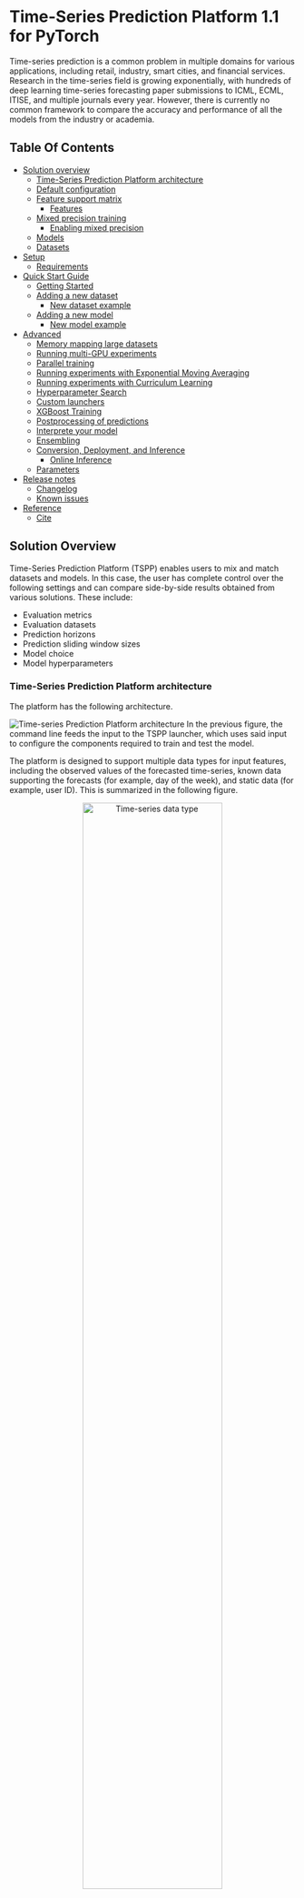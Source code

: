 # Time-Series Prediction Platform 1.1 for PyTorch

Time-series prediction is a common problem in multiple domains for various applications, including retail, industry, smart cities, and financial services. Research in the time-series field is growing exponentially, with hundreds of deep learning time-series forecasting paper submissions to ICML, ECML, ITISE, and multiple journals every year. However, there is currently no common framework to compare the accuracy and performance of all the models from the industry or academia.

## Table Of Contents
- [Solution overview](#solution-overview)
  * [Time-Series Prediction Platform architecture](#time-series-prediction-platform-architecture)
  * [Default configuration](#default-configuration)
  * [Feature support matrix](#feature-support-matrix)
    * [Features](#features)
  * [Mixed precision training](#mixed-precision-training)
    * [Enabling mixed precision](#enabling-mixed-precision)
  * [Models](#models)
  * [Datasets](#datasets)
- [Setup](#setup)
  * [Requirements](#requirements)
- [Quick Start Guide](#quick-start-guide)
  * [Getting Started](#getting-started)
  * [Adding a new dataset](#adding-a-new-dataset)
    * [New dataset example](#new-dataset-example)
  * [Adding a new model](#adding-a-new-model)
    * [New model example](#new-model-example)
- [Advanced](#advanced)
  * [Memory mapping large datasets](#memory-mapping-large-datasets)
  * [Running multi-GPU experiments](#running-multi-gpu-experiments)
  * [Parallel training](#parallel-training)
  * [Running experiments with Exponential Moving Averaging](#running-experiments-with-exponential-moving-averaging)
  * [Running experiments with Curriculum Learning](#running-experiments-with-curriculum-learning)
  * [Hyperparameter Search](#hyperparameter-search)
  * [Custom launchers](#custom-launchers)
  * [XGBoost Training](#xgboost-training)
  * [Postprocessing of predictions](#postprocessing-of-predictions)
  * [Interprete your model](#interprete-your-model)
  * [Ensembling](#ensembling)
  * [Conversion, Deployment, and Inference](#conversion-deployment-and-inference)
    * [Online Inference](#online-inference)
  * [Parameters](#parameters)
- [Release notes](#release-notes)
  * [Changelog](#changelog)
  * [Known issues](#known-issues)
- [Reference](#reference)
  * [Cite](#cite)

## Solution Overview
Time-Series Prediction Platform (TSPP) enables users to mix and match datasets and models. In this case, the user has complete control over the following settings and can compare side-by-side results obtained from various solutions. These include:
- Evaluation metrics
- Evaluation datasets
- Prediction horizons
- Prediction sliding window sizes
- Model choice
- Model hyperparameters

### Time-Series Prediction Platform architecture

The platform has the following architecture.


![Time-series Prediction Platform architecture
](TSPP_Architecture.png)
In the previous figure, the command line feeds the input to the TSPP launcher, which uses said input to configure the components required to train and test the model.


The platform is designed to support multiple data types for input features, including the observed values of the forecasted time-series, known data supporting the forecasts (for example, day of the week), and static data (for example, user ID). This is summarized in the following figure.


<div align="center">
<img width="70%" src="https://developer.download.nvidia.com/time-series-platform/time_series_data.png" title="Time-series data type">
<p style="text-align:center"><b>Time-series data type</b></p>
<br>
</div>

### Feature support matrix
This tool supports the following features:

| Feature               | Time-Series Prediction Platform              
|-----------------------|--------------------------
|[Automatic mixed precision (AMP)](https://pytorch.org/docs/stable/amp.html)| Yes         
|[Multi-GPU training with (PyTorch DDP)](https://pytorch.org/tutorials/intermediate/ddp_tutorial.html)   | Yes 
|[TorchScript, ONNX, and TRT conversion and NVIDIA Triton Deployment](https://github.com/triton-inference-server/server)   | Yes

#### Features

[Automatic mixed precision](https://pytorch.org/docs/stable/amp.html) is a mode of computation for PyTorch models that allows operations to use float16 operations instead of float32 operations, potentially accelerating selected operations and total model runtime. More information can be found under the Mixed precision training section.

Multi-GPU training with [PyTorch Distributed Data Parallel](https://pytorch.org/tutorials/intermediate/ddp_tutorial.html) is a mode of computation for PyTorch models that allows operations to be executed across multiple GPUs in parallel to accelerate computation.

**TorchScript, ONNX, and TRT conversion and NVIDIA Triton Deployment** refer to the conversion of a model to the aforementioned formats and the ability to deploy the resulting converted models to an NVIDIA Triton inference server.  More detail about this process and native inference can be found in the Advanced tab under the [Conversion, Deployment, and Inference](#conversion-deployment-and-inference) subsection.


### Mixed precision training

Mixed precision is the combined use of different numerical precisions in a computational method. [Mixed precision](https://arxiv.org/abs/1710.03740) training offers significant computational speedup by performing operations in half-precision format while storing minimal information in single-precision to retain as much information as possible in critical parts of the network. Since the introduction of [Tensor Cores](https://developer.nvidia.com/tensor-cores) in NVIDIA Volta, and following with both the NVIDIA Turing and NVIDIA Ampere Architectures, significant training speedups are experienced by switching to mixed precision -- up to 3x overall speedup on the most arithmetically intense model architectures. Using mixed precision training requires two steps:
1.  Porting the model to use the FP16 data type where appropriate.   
2.  Adding loss scaling to preserve small gradient values.

The ability to train deep learning networks with lower precision was introduced in the NVIDIA Pascal architecture and first supported in [CUDA 8](https://devblogs.nvidia.com/parallelforall/tag/fp16/) in the NVIDIA Deep Learning SDK.

For information about:
-   How to train using mixed precision, refer to the [Mixed Precision Training](https://arxiv.org/abs/1710.03740) paper and [Training With Mixed Precision](https://docs.nvidia.com/deeplearning/sdk/mixed-precision-training/index.html) documentation.
-   Techniques used for mixed precision training, refer to the [Mixed-Precision Training of Deep Neural Networks](https://devblogs.nvidia.com/mixed-precision-training-deep-neural-networks/) blog.
- How to access and use AMP for PyTorch, refer to [Torch-AMP](https://pytorch.org/docs/stable/amp.html) guide.

#### Enabling mixed precision

Mixed precision can be enabled by specifying `trainer.config.amp=True` in the launch call. For some cases, when the batch size is small, the overhead of scheduling kernels for mixed precision can be larger than the performance gain from using lower precision, effectively succeeding with lower throughput.

### Default configuration
The TSPP utilizes the default configurations provided by each model for each accompanying dataset. More information on individual model configurations can be found within the respective model repositories. By default, Temporal Fusion Transformer (TFT) is included within the TSPP.

### Models
   - [Temporal Fusion Transformers](https://github.com/NVIDIA/DeepLearningExamples/blob/master/PyTorch/Forecasting/TFT/modeling.py) ( [conf](https://github.com/NVIDIA/DeepLearningExamples/blob/master/Tools/PyTorch/TimeSeriesPredictionPlatform/conf/model/tft.yaml) )
   - [XGBoost](https://github.com/NVIDIA/DeepLearningExamples/blob/master/Tools/PyTorch/TimeSeriesPredictionPlatform/models/tspp_xgboost.py) ([conf](https://github.com/NVIDIA/DeepLearningExamples/blob/master/Tools/PyTorch/TimeSeriesPredictionPlatform/conf/model/xgboost.yaml))
   - [AutoARIMA](https://github.com/NVIDIA/DeepLearningExamples/blob/master/Tools/PyTorch/TimeSeriesPredictionPlatform/models/stat_models.py) ([conf](https://github.com/NVIDIA/DeepLearningExamples/blob/master/Tools/PyTorch/TimeSeriesPredictionPlatform/conf/model/auto_arima.yaml))
   - [LSTM](https://github.com/NVIDIA/DeepLearningExamples/blob/master/Tools/PyTorch/TimeSeriesPredictionPlatform/models/lstm.py) ([conf](https://github.com/NVIDIA/DeepLearningExamples/blob/master/Tools/PyTorch/TimeSeriesPredictionPlatform/conf/model/lstm.yaml))
   - [N-BEATS](https://github.com/NVIDIA/DeepLearningExamples/blob/master/Tools/PyTorch/TimeSeriesPredictionPlatform/models/nbeats.py) ([conf](https://github.com/NVIDIA/DeepLearningExamples/blob/master/Tools/PyTorch/TimeSeriesPredictionPlatform/conf/model/nbeats.yaml))
   - [N-HITS](https://github.com/NVIDIA/DeepLearningExamples/blob/master/Tools/PyTorch/TimeSeriesPredictionPlatform/models/nhits.py) ([conf](https://github.com/NVIDIA/DeepLearningExamples/blob/master/Tools/PyTorch/TimeSeriesPredictionPlatform/conf/model/nhits.yaml))
   - [DeepAR](https://github.com/NVIDIA/DeepLearningExamples/blob/master/Tools/PyTorch/TimeSeriesPredictionPlatform/models/deepar.py) ([conf](https://github.com/NVIDIA/DeepLearningExamples/blob/master/Tools/PyTorch/TimeSeriesPredictionPlatform/conf/model/deepar.yaml))
   - [MTGNN](https://github.com/NVIDIA/DeepLearningExamples/blob/master/Tools/PyTorch/TimeSeriesPredictionPlatform/models/mtgnn.py) ([conf](https://github.com/NVIDIA/DeepLearningExamples/blob/master/Tools/PyTorch/TimeSeriesPredictionPlatform/conf/model/mtgnn.yaml))
   - [DCRNN](https://github.com/NVIDIA/DeepLearningExamples/blob/master/Tools/PyTorch/TimeSeriesPredictionPlatform/models/dcrnn.py) ([conf](https://github.com/NVIDIA/DeepLearningExamples/blob/master/Tools/PyTorch/TimeSeriesPredictionPlatform/conf/model/dcrnn.yaml))

### Datasets
  - [Electricity](https://archive.ics.uci.edu/dataset/321/electricityloaddiagrams20112014)
  - [Traffic](https://archive.ics.uci.edu/dataset/204/pems+sf)
  - [M5](https://github.com/Mcompetitions/M5-methods)
  - [PEMS-BAY](https://pems.dot.ca.gov/?dnode=Clearinghouse)

**Note**: We don't provide scripts to download `M5` and `PEMS-BAY` datasets, each user is responsible for downloading them from corresponding websites.

**Note**: Each user is responsible for checking the content of datasets and the applicable licenses and determining if suitable for the intended use.

## Setup
The following section lists the requirements you need to meet to run the Time-Series Prediction Platform.

### Requirements

This repository contains a Dockerfile that extends the PyTorch NGC container and encapsulates some dependencies. Aside from these dependencies, ensure you have the following components:
- [NVIDIA Ampere Architecture](https://www.nvidia.com/en-us/data-center/nvidia-ampere-gpu-architecture/), [NVIDIA Volta](https://www.nvidia.com/en-us/data-center/volta-gpu-architecture/) or [NVIDIA Turing](https://www.nvidia.com/en-us/geforce/turing/) based GPU
- Ubuntu 20.04
- [NVIDIA Docker](https://github.com/NVIDIA/nvidia-docker)
- Custom Docker containers built for this tool. Refer to the steps in the [Quick Start Guide](#quick-start-guide).

For more information about how to get started with NGC containers, refer to the following sections from the NVIDIA GPU Cloud Documentation and the Deep Learning Documentation:
-   [Getting Started Using NVIDIA GPU Cloud](https://docs.nvidia.com/ngc/ngc-getting-started-guide/index.html)
-   [Accessing And Pulling From The NGC Container Registry](https://docs.nvidia.com/deeplearning/frameworks/user-guide/index.html#accessing_registry)
 For those unable to set up the required environment or create your own container, refer to the versioned [NVIDIA Container Support Matrix](https://docs.nvidia.com/deeplearning/frameworks/support-matrix/index.html).


## Quick start guide

### Getting Started
1. Create a dataset directory.  The directory can be arbitrary, and it is recommended not to include it in the TimeSeriesPredictionPlatform directory.  This arbitrary directory will be mounted to the TSPP container later.  In the following steps, this directory will be referred to as `/your/datasets/`.

2. Enter the Deep Learning Examples TSPP repository:

```
cd DeeplearningExamples/Tools/PyTorch/TimeSeriesPredictionPlatform
```
3. Copy the relevant temporal fusion transformer [code](https://github.com/NVIDIA/DeepLearningExamples/blob/master/PyTorch/Forecasting/TFT/modeling.py) to the TSPP:
```
mkdir -p models/tft_pyt/ && cp ../../PyTorch/Forecasting/TFT/modeling.py models/tft_pyt/
```
4. Build the docker image:
```
docker build -t tspp .
```

5. Next, we will start our container and mount the dataset directory, which means that `/workspace/datasets/` points to `/your/datasets/`.  Any changes made to this folder in the docker container are reflected in the original directory and vice versa.  If we want to mount additional folders, we can add `-v /path/on/local/:/path/in/container/` to the run command.  This will be useful if we want to save the outputs from training or inference once we close the container. To start the docker container:
```
docker run -it --gpus all --ipc=host --network=host -v /your/datasets/:/workspace/datasets/ tspp bash
```

6. After running the previous command, you will be placed inside the docker container in the /workspace directory.  Inside the container preprocess `electricity`, `traffic`, `M5` or `pems_bay` dataset. Some of the datasets might need manual download of the data, see [datasets](#datasets):

```
python data/script_preprocess_data.py --dataset {dataset_name} --output_dir /workspace/datasets/
```
The raw electricity dataset is the 15-minute  electricity consumption of 370 customers from the UCI Electricity Load Diagrams.  We aggregate to an hourly forecast and use the previous week to predict the following day.
The raw traffic dataset is the 10-minute  occupancy rate of San Francisco freeways from 440 sensors downloaded from the UCI PEMS-SF Data Set.  We again aggregate to an hourly forecast and use the previous week to predict the following day. 

7. Preprocess the dataset:
```
python launch_preproc.py dataset={dataset_name}
```
8. Launch the training, validation, and testing process using the temporal fusion transformer model:
```
python launch_training.py model=tft dataset={dataset_name} trainer/criterion=quantile
```
Outputs are stored in /workspace/outputs/{date}/{time}


### Adding a new dataset

The TSPP has been designed to work with most CSV sources. To add an arbitrary dataset to the TSPP:

1. Enter the Deep Learning Examples TSPP repository:

```
cd DeeplearningExamples/Tools/TimeSeriesPredictionPlatform
```

2. Do a preliminary data transposition. TSPP `launch_preproc.py` script is designed to work with CSV input. Each row should contain only a single datapoint. CSV should contain at least three columns: one for time feature, one for labels, and one for dataset ID (we assume a single file will contain data for multiple correlated time series). For reference, see `data/script_download_data.py` script.

3. Include the target dataset in the directory where you want to keep your datasets. The directory can be arbitrary, and it is recommended not to include it in the TimeSeriesPredictionPlatform directory. This arbitrary directory will be mounted to the TSPP container later

4. Create a configuration file for your dataset, found in TimeSeriesPredictionPlatform/conf/dataset, that includes the following values:

   * source_path: The path to the CSV that contains your dataset

   * dest_path: The path to where preprocessing should write your preprocessed dataset

   * time_ids: The name of the column within your source CSV that is the feature to split your training, validation, and test datasets on.

   * train_range, valid_range, test_range: The ranges that mark the edges of the train, validation, and test subsets. Remember that subsets can overlap, since predicting the first ‘unseen element’ requires the input of the seen elements before it. As an alternative, a `valid_boundary` can be specified, which marks the end of training.  Then from the `valid boundary`, the next `horizon length` number of entries are for validation, and finally, from the end of the validation set, the next horizon length number of entries are for testing.

   * stride: The stride the dataloader uses to walk the sliding window through the dataset. Default: 1
  
   * scale_per_id: Whether to scale continuous features during preprocessing using scalers fitted on just samples from the same ID (True), or all samples (False, Default)
 
   * encoder_length: The length of data known up until the ‘present’

   * example_length: The length of all data, including data known into the future. The prediction horizon is the difference between example_length and encoder_length.

   * features: A list of the features that the model takes as input. Each feature should be represented by an object containing descriptive attributes. All features should have at least a feature_type (ID, TIME, TARGET, WEIGHT, SAMPLE_WEIGHT, KNOWN, OBSERVED, or STATIC) and feature_embed_type (CONTINUOUS or CATEGORICAL). Continuous features may have a scaler attribute that represents the type of scaler used in preprocessing. Categorical columns should have a cardinality attribute that represents the number of unique values the feature takes plus one (this is due to mapping NaNs to 0 in all cases). Examples can be found in the files in /TimeSeriesPredictionPlatform/conf/dataset/. Required features are one TIME feature, at least one ID feature, one TARGET feature, and at least one KNOWN, OBSERVED, or STATIC feature.


   * train_samples: The number of samples that should be taken at train time to use as train input to your model for a single epoch

   * valid_samples: The number of samples that should be taken at train time to use as validation input to your model for a single epoch

   * binarized: Whether preprocessing should accelerate data loading by outputting the preprocessed dataset in a binarized format

   * time_series_count: The number of unique time-series contained in the dataset.


5. After a specification has been written, it is ready to be preprocessed with:

```
docker build -t tspp .
docker run -it --gpus all -v /your/datasets/:/workspace/datasets/ --ipc=host tspp bash
python launch_preproc.py dataset={dataset_name}
```

For some models, additional parameters are required per dataset. As mentioned in the Adding a new model section, there are examples of these model-dataset combination files in `TimeSeriesPredictionPlatform/conf/model_dataset/`. An example would be model A requiring a specific hidden size when used on dataset B. In this case, TimeSeriesPredictionPlatform/conf/model_dataset/A_B.yaml should contain the desired hidden size under model.config.hidden_size

6. Test your dataset by training and evaluating a Temporal Fusion Transformer. Training, validation, and testing are all included by default using the launch_training.py command shown below:


```
docker run -it --gpus all -v /your/datasets/:/workspace/datasets/ --ipc=host tspp bash
python launch_training.py dataset={YOUR_DATASET} model=tft trainer/criterion=quantile
```

#### New dataset example
<details>
 <summary>see example</summary>
 In this section, we will demonstrate how to add a new dataset. Let's assume we want to add a few sine waves dataset to demonstrate the model's ability to fit a deterministic timeseries, in TSPP we should follow these steps:

 1. Create dataset and save in datasets directory
 ```python
 # script_generate_sine.py
 import os
 import numpy as np
 import pandas as pd


 if __name__ == '__main__':
   dest_path = '/workspace/datasets/sines/'
   os.makedirs(dest_path, exist_ok=True)
   # generate series with general form y = k * sin(x)
   ks = [1, 10, 125]
   xs = np.linspace(0, 4*np.pi, num=200)
   df = pd.concat([pd.DataFrame({'y': k * np.sin(xs), 'x': xs, 'point_idx': np.arange(len(xs)), 'ts_id': i}) for i, k in enumerate(ks)])

   df.to_csv(os.path.join(dest_path, 'sines.csv'))
 ```
 ```bash
 python script_generate_sine.py
 ```

 2. Create dataset description for data in `conf/dataset/<name>.yaml`
 For our example we want to predict the next value based on series id, previous value and corresponding x values.
 `example_length` is going to be 2, since we want to predict the next value from previous and `encoder_length` is 1 to indicate that 1 of 2 values in the example are used as a lookback window.

 For evaluation and testing, we will leave last two values. Easiest way to achieve this is to set `valid_boundary` (to learn more on how to use ranges instead of boundary, refer to [electricity.yaml](https://github.com/NVIDIA/DeepLearningExamples/blob/master/Tools/PyTorch/TimeSeriesPredictionPlatform/conf/dataset/electricity.yaml)).

 Also, since we know that series have widely different scales, we want to scale them separately, hence `scale_per_id`

 ```yaml
 # conf/dataset/sines.yaml
 _target_: data.datasets.create_datasets
 config:
   graph: False
   source_path: /workspace/datasets/sines/sines.csv
   dest_path: /workspace/datasets/sines/
   valid_boundary: 198
   scale_per_id: True
   encoder_length: 1
   input_length: 1
   example_length: 2
   stride: 1
   MultiID: False
   features:
   - name: 'ts_id'
    feature_type: 'ID'
    feature_embed_type: 'CATEGORICAL'
    cardinality: 4
   - name: 'point_idx'
    feature_type: 'TIME'
    feature_embed_type: 'CONTINUOUS'
   - name: 'y'
    feature_type: 'TARGET'
    feature_embed_type: 'CONTINUOUS'
    scaler:
      _target_: sklearn.preprocessing.StandardScaler
   - name: 'x'
    feature_type: 'KNOWN'
    feature_embed_type: 'CONTINUOUS'
    scaler:
      _target_: sklearn.preprocessing.StandardScaler
   - name: 'ts_id'
    feature_type: 'STATIC'
    feature_embed_type: 'CATEGORICAL'
    cardinality: 4
   train_samples: -1
   valid_samples: -1
   binarized: True
   time_series_count: 3
 ```

 **NOTE**: How  the same column can be used to describe several different features. The only one you probably wouldn't want to appear more than once is TARGET column ;)

 3. Congratulations! You created your own dataset, now you can proceed to preprocess it and train your models with it.
 ```bash
 python launch_preproc.py dataset=sines
 python launch_training.py dataset=sines model=tft trainer.config.num_epochs=1
 ```

</details>


### Adding a new model

Models added to the prediction platform are subject to a few key constraints. Namely, the models should be constructed using PyTorch. Models should handle the forecasting task (anomaly detection and classification are planned); models should expect that the data is fed in a sliding window and that tensors will be aggregated by Temporal/Data Type. An example of this can be found in data/dataset.py. \
The default format of the data batch is a dictionary with tensors representing different kinds of covariates. A complete list of the tensor names and types that can be found in a batch:
```
FEAT_NAME_MAP = {
   "s_cat":             (InputTypes.STATIC, DataTypes.CATEGORICAL),
   "s_cont":            (InputTypes.STATIC, DataTypes.CONTINUOUS),
   "k_cat":             (InputTypes.KNOWN, DataTypes.CATEGORICAL),
   "k_cont":            (InputTypes.KNOWN, DataTypes.CONTINUOUS),
   "o_cat":             (InputTypes.OBSERVED, DataTypes.CATEGORICAL),
   "o_cont":            (InputTypes.OBSERVED, DataTypes.CONTINUOUS),
   "target":            (InputTypes.TARGET, DataTypes.CONTINUOUS),
   "weight":            (InputTypes.WEIGHT, DataTypes.CONTINUOUS),
   "sample_weight":     (InputTypes.SAMPLE_WEIGHT, DataTypes.CONTINUOUS),
   "id":                (InputTypes.ID, DataTypes.CATEGORICAL),
   "timestamp":         (InputTypes.TIME, DataTypes.CATEGORICAL) # During preprocessing we cast all time data to int
}
```

To integrate a model into the TSPP:

1. Enter the Deep Learning Examples repository:

```
cd DeeplearningExamples
```

2. Copy the model files into the Deep Learning Examples DeepLearningExamples/Tools/PyTorch/TimeSeriesPredictionPlatform/models/ directory:

```
cp -r /PATH/TO/YOUR/MODEL Tools/PyTorch/TimeSeriesPredictionPlatform/models
```

3. Write a configuration file for the model in `DeepLearningExamples/Tools/TimeSeriesPredictionPlatform/conf/model`.

This configuration file should reflect the default configuration for your model. Within this file, the _target_ of the model component should be set to point to your model class and global override to define the trainer type used for your model. Currently, we support `ctltrainer` - used for DL models, `stat` and `xgb` trainers used for stat and xgb models respectively. If you need a custom trainer, you can check `conf/trainer/<type>trainer.yaml` or feel free to open an issue with suggestions. For example, on how to define a trainer for your model, see `conf/model/tft.yaml`.

If your model needs additional configuration values based on the dataset, you should create a configuration file in `DeepLearningExamples/Tools/TimeSeriesPredictionPlatform/conf/model_dataset/{modelname_datasetname.yaml}` named according to the model and dataset names. Examples can be found in the `DeepLearningExamples/Tools/TimeSeriesPredictionPlatform/conf/model/tft.yaml` and `DeepLearningExamples/Tools/TimeSeriesPredictionPlatform/conf/model_dataset/tft_traffic.yaml` files.

4. Build and launch container:
```
cd DeepLearningExamples/Tools/TimeSeriesPredictionPlatform
docker build -t tspp .
docker run -it --rm --ipc=host --network=host --gpus all -v /your/datasets/:/workspace/datasets/ tspp bash
```

5. Verify that the model can be run within the TSPP:
```
python launch_training.py model={model_name}
```
Some additional values may be needed in this call. For example, if your model requires the Gaussian NLL criterion, you will need to append trainer/criterion=GLL to your call.


#### New model example

<details>
 <summary>see example</summary>
 Let's assume that you want to test linear model performance for your research and you want to consume all static categorical and known continuous data you have available:
  1. Write your model that consumes `config` argument:

 ```python
 # models/linear.py
 import torch
 import torch.nn as nn

 class LinearModel(nn.Module):
  def __init__(self, config):
    super().__init__()
    self.encoder_length = config.encoder_length
    self.example_length = config.example_length
    self.forecest_len = self.example_length - self.encoder_length
    self.num_targets = config.temporal_target_size
    self.input_size = (len(config.static_categorical_inp_lens) +
                           config.temporal_known_continuous_inp_size) * self.encoder_length
    self.model = nn.Linear(self.input_size,
                           self.num_targets * self.forecest_len,
                           bias=config.use_bias)

  def forward(self, batch):
    batch_size = batch['target'].shape[0]
    inp = torch.cat((batch['s_cat'][:, :self.encoder_length].view(batch_size, -1),
                     batch['k_cont'][:, :self.encoder_length].view(batch_size, -1)),
                     dim=1)
    pred = self.model(inp)
    return pred.reshape(batch_size, self.forecest_len, self.num_targets)
 ```

 2. Write `conf/model/` entry for your model:
 ```yaml
 # conf/model/linear.yaml
 _target_: models.linear.LinearModel
 config:
   use_bias: True

 defaults:
   - _self_
   - /trainer@_global_/trainer: ctltrainer
 ```
 **NOTE**: `static_continuous_inp_size`, `temporal_known_continuous_inp_size`, etc. are 'magic' values that are injected into config during parsing time, to know more see `conf/train_derived_fields.yaml`. This file connects different parts of config and creates aggregate fields that, for example, keep track of number and cardinality of categorical variables in model config.

 3. Congratulations! You are ready to train your model.
 ```bash
 python launch_training.py model=linear dataset=electricity
 ```

</details>

## Advanced
The following sections provide more details about  changing the dataset, altering the data preprocessing, and comparing the training results.


### Memory mapping large datasets
Since March 2024 release, we have an option designed for large datasets. Instead of loading dataset into RAM, you can use option `+dataset.config.memory_mapped=True` with `launch_training.py` to memory map dataset from the drive. Note, however, that in order to saturate GPUs, you will have to increase the number of dataloader workers `trainer.config.num_workers` to compensate for longer example loading time. Loading time depends heavily on drives and file system your machine uses.

### Running multi-GPU experiments

Launching on multi-GPU requires no changes to model code and can be executed as follows within a TSPP container:
```
python launch_training.py -m hydra/launcher=torchrun hydra.launcher.nproc_per_node={num_gpus} {override parameters}
```

Statistical models (like AutoARIMA) do not run on GPU, so they are unsuitable for multi-GPU acceleration. In addition, XGBoost has a separate way of doing multi-GPU acceleration (see `dask_xgboost`).

### Parallel training

While doing seed sweeps or hp searches on a machine with more than one GPU, we can parallelize the workload by using the `joblib` hydra plugin. To use the plugin, one has to specify `hydra/launcher=joblib` together with the number of parallel jobs `hydra.launcher.n_jobs=8`. For example:
```bash
python launch_training.py \
   -m \
   seed='range(1,17)' \
   model=tft \
   dataset=electricity \
   trainer/criterion=quantile \
   trainer.config.num_epochs=3 \
   hydra/launcher=joblib \
   hydra.launcher.n_jobs=8 \
   hydra.sweeper.max_batch_size=8
```

*Warning*: Sweeper sends jobs to a launcher in batches. In order to avoid race conditions, specify sweeper batch size to exactly match the number of parallel jobs. For the default sweeper it would be: `hydra.sweeper.max_batch_size=8`, and for optuna sweeper: `hydra.sweeper.n_jobs=8`.

### Running experiments with Exponential Moving Averaging

Exponential moving averaging is a technique in which, while training, the model weights are integrated into a weighted moving average, and the weighted moving average is used in lieu of the directly trained model weights at test time. Our experiments have found this technique improves the convergence properties of most models and datasets we work with. The full paper of EMA can be found [here](https://arxiv.org/pdf/1803.05407.pdf).

To activate EMA in the TSPP, specify `trainer.config.ema=True` in the command line call at runtime. The decay parameter in the moving average can be modified using the `+trainer.config.ema_decay={decay}`.

### Running experiments with Curriculum Learning

To use curriculum learning in your training, specify `trainer.config.cl_start_horizon` and `trainer.config.cl_update` config fields. [More on CL](https://dl.acm.org/doi/pdf/10.1145/1553374.1553380)

### Hyperparameter Search

Hyperparameter searches can be used to find close-to-optimal hyperparameter configurations for a given model or dataset. In the TSPP, hyperparameter searches are driven by Optuna. To launch a hyperparameter search, use:
```bash
python launch_training.py -m hydra/sweeper=optuna hydra.sweeper.n_trials={N} {parameter_ranges}
```

For example: let's tune model size and learning rate for `tft` model on `electricity` dataset.
```bash
export RESULTS=/ws/test_sweep
mkdir -p ${RESULTS}

python launch_training.py -m \
       'model.config.n_head=choice(1,2,4)' \
       'model.config.hidden_size=choice(128,256)' \
       'trainer.optimizer.lr=tag(log, interval(1e-5, 1e-2))' \
       model=tft \
       dataset=electricity \
       trainer.config.batch_size=1024 \
       evaluator.config.batch_size=1024 \
       hydra/sweeper=optuna \
       +optuna_objectives=[MAE,RMSE]   \
       hydra.sweeper.direction=[minimize,minimize] \
       hydra.sweeper.n_trials=128 \
       hydra/launcher=joblib \
       hydra.launcher.n_jobs=8 \
       hydra.sweeper.storage="sqlite:///${RESULTS}/hp_search_multiobjective.db"
```

For more info how to properly set up {parameter_ranges} visit [hydra docs](https://hydra.cc/docs/plugins/optuna_sweeper/#search-space-configuration)

### Custom launchers

TSPP now have custom sweeper and launchers in order to boost performance during hp searches with optuna. To utilize more of your resources during long sweeps, you can select `multiprocessing` as your launcher and set your `hydra.sweeper.experiment_sequence` to `hydra_utils.TSPPOptunaExperimentSequence` in the existing sweeps:
```bash
python launch_training.py -m \
       hydra/sweeper=optuna \
       hydra/launcher=multiprocessing \
       hydra.launcher.n_jobs=<num_gpus> \
       hydra.sweeper.n_trials={N} \
       hydra.sweeper.experiment_sequence=hydra_utils.TSPPOptunaExperimentSequence \
       {parameter_ranges}
```

This might boost performance, especially if you are using early stopping and sweep over model sizes or any other parameter that changes model training time.
For more information and motivation behind the changes, see this [hydra issue](https://github.com/facebookresearch/hydra/issues/2435) and related [PR](https://github.com/facebookresearch/hydra/pull/2461)

### XGBoost Training

XGBoost and RAPIDS packages are now automatically present in the base NGC PyTorch containers.  The TSPP is able to leverage this and allow users to perform training, inference, and deployment on XGBoost and Dask XGBoost using the same commands as neural network models.  To train:
```bash
python launch_training.py model={xgboost, dask_xgboost} dataset={dataset}
```
Note: All stages of XGBoost are run on GPU. CPU training is currently not supported.
This launches training using CSV files from the output of preprocessing. Validation data is automatically used for early stopping if applicable. 
The TSPP trains a separate XGBoost model for each step in the horizon.  If some arbitrary row in the dataframe is at time `t`, then for the `i`th model, we train it to predict timestep `t+i`.  As a part of this, we give the model access to all the features at time step `t` and bring up the static and known features at timestep `t+i`. Each ID is handled separately, so for any given training/prediction sample, there is only data from 1 ID.
XGBoost itself cannot create new features or process features in the same way as neural networks.  To this end, we have created a framework where one can specify `lag_features` and `moving_average_features`. `lag_features` allow the XGBoost model to have access to the values of the given feature in the past, while `moving_average_features` allow the model to have access to the moving average of the given feature to some number of previous time steps.  For an example of how to specify these features, take a look at `conf/model_dataset/xgboost_electricity.yaml`.  To specify a `lag_feature`, one needs to select a feature, a min value, and a max value. The TSPP then automatically adds the values of that feature at timestep `t-min_value` to `t-max_value`.  Instead of specifying min and max, one can also specify value, which is a list of values for finer control.  Note the values must be greater than 0 and must be natural numbers.
To specify a `moveing_average_feature`, one needs to select a feature and a `window_size`.  This `window_size` indicates that a new feature will be added that is the average of the values of the feature from `t-window_size` to `t`. 
For model parameters, the standard XGBoost parameters can be passed using `model.config.{parameter}`, some may require `+model.config.{parameter}` if the parameter is not set inside the conf/ directory.  In addition, one can specify the number of boosting rounds using `model.config.n_rounds`. 
There are a few additional parameters that are used exclusively for DaskXGBoost for initialization of the LocalCUDACluster: `model.config.cluster.world_size`, which sets the number of GPUs to use, `model.config.cluster.device_pool_frac`, which sets the amount of memory to allocate on the GPUs, `model.config.cluster.protocol` which sets the protocol to use on the cluster, and `model.config.cluster.npartitions` which sets the number of partitions to use for converting to Dask-cuDF.
Finally, `trainer.callbacks.early_stopping.patience` can be used to set the early stopping patience of the XGBoost rounds, and `trainer.config.log_interval` can be used to set the frequency of the logging for XGBoost.

### Postprocessing of predictions
Some datasets require additional post-processing to make predictions more accurate, e.g. during sales prediction you are more than sure to sale at least 0 of a given product. That's why TSPP evaluator module now support postprocessing. To use it, you need to set `evaluator/postprocessor` to one of the predefined postprocessors, or create your own in `conf/evaluator/postprocessor/`

```bash
python launch_training.py model=tft dataset=electricity trainer.config.num_epochs=1 evaluator/postprocessor=clip_to_zero
```

### Interprete your model
For selected models (ones that inherit from `InterpretableModelBase`) TSPP allows users to visualize activations/attention masks/etc. In order to visualize the model, you have to add `TensorBoardBackend` and/or `WandBBackend` to your `conf/logger.yaml`, since those backends support figure logging. Next, you need to specify which examples you want to visualize adding `+evaluator.config.visualisation_indices` to your config. For example to visualise tft attention on samples 1, 1025, 1026 and 2048 use:
```bash
TFT_SCRIPTING=1 python launch_training.py \
      dataset=${DATASET} \
      model=tft \
      trainer/criterion=quantile \
      trainer.config.batch_size=1024 \
      +evaluator.config.visualisation_indices='[1, 1025, 1026, 2048]'
```
Note: Interpretability for TFT model requires environmental variable `TFT_SCRIPTING` to be set.

### Ensembling
Currently, we only support ensembling of DL models with the same type. This can be used to ensemble same models with different hyperparameters, most commonly random generator `seed`. For example, this script trains 8 models with different seeds and then uses them to produce one prediction:
```bash
RESULTS=/ws/tft_ensemble_checkpoints
mkdir -p ${RESULTS}

python launch_training.py \
	-m \
	seed="range(1,9)" \
	model=tft \
	dataset=electricity \
	overrides=tft/electricity/best_0 \
	trainer.config.log_interval=-1 \
	+trainer.config.force_rerun=True \
    evaluator.config.metrics=[MAE,RMSE,SMAPE,TDI] \
    hydra.sweep.dir=${RESULTS} \
    hydra/launcher=joblib \
    hydra.launcher.n_jobs=8 \
    hydra.sweeper.max_batch_size=8

rm ${RESULTS}/*/last_checkpoint.zip

MODEL_LIST="["
for I in $( seq 0 7 )
do
	MODEL_LIST+="{dir: ${RESULTS}/$I, checkpoint: best_checkpoint.zip, weight:1.0},"
done
MODEL_LIST=${MODEL_LIST::-1}
MODEL_LIST+="]"
TFT_SCRIPTING=1 python launch_ensembling.py model.config.model_list="${MODEL_LIST}"
```
Note: we export `TFT_SCRIPTING` to use native `torch.nn.LayerNorm` instead of `apex.FusedLayerNorm`. Using `apex` implementation might lead to errors during ensembling and it will be removed in the next release as this API is deprecated.


### Conversion, Deployment, and Inference

Inference takes place after a model has been trained and one wants to run data through.  Since this only entails using a forward function, the model can be optimized and converted to many different formats that can perform the forward pass more efficiently.  In addition, one can set up a [NVIDIA Triton inference server](https://github.com/triton-inference-server/server), which allows for a continuous stream of data to be presented to and passed through the model. The server provides an inference service via an HTTP or gRPC endpoint at ports 8000 and 8001, respectively, on the “bridge” docker network. 

The TSPP supports a few versions of inference, including native inference and NVIDIA Triton deployment. Both use the test_forward function specified in the model config (defaults to forward()) as the forward function.

To launch native inference, one must have a checkpoint directory from a TSPP training call that includes a .hydra directory and a best_checkpoint.zip from training a Neural Net, a populated checkpoints directory from training an XGBoost, or an arima.pkl file from training an ARIMA model.  Then run
```
python launch_inference.py checkpoint=/path/to/checkpoint/directory
```
Note: Do not confuse the checkpoint directory with the TimeSeriesPredictionPlatform/outputs/ directory.  The directory to use in the inference call is typically two levels lower (for example, `/path/to/TimeSeriesPredictionPlatform/outputs/2021-08-23/03-03-11/`). 

The device argument refers to the device that one would like the model to be built on and run on.  Note that multi-GPU inference launches are not supported.  By default, the evaluator uses the configs specified in the .hydra/config.yaml file from the checkpoint directory.  One can override these by including them in the launch.  For example, if one wanted to adjust the metrics to use MAE and RMSE only.
```
python launch_inference.py checkpoint=/path/to/checkpoint/directory “+inference.config.evaluator.config.metrics=[‘MAE’, ‘RMSE’]”
```
Note: Be sure to include the `+` when necessary, this special character will add new fields to the current config. However if value already exists, this will result in error from hydra.

Prior to the next section, make sure that the TSPP container is run with the following arguments from the TSPP directory.  We recommend an outputs_dir is created that can be used to mount the outputs directory and the multirun folder from multi-GPU runs. 
```
docker run -it --rm --gpus all --ipc=host --network=host -v /your/datasets/:/workspace/datasets/  -v /your/outputs_dir/:/your/outputs_dir/ -v $(pwd):$(pwd) -v /your/outputs_dir/outputs/:/workspace/outputs/ -v /your/outputs_dir/multirun/:/workspace/multirun/ -v /var/run/docker.sock:/var/run/docker.sock tspp
```
Note that `/your/outputs_dir/{outputs/multirun}` is equivalent to the python script `os.path.join(/your/outputs_dir/, outputs)`.
In the previous command, note that six different directories are mounted.  The datasets are mounted to the usual location, but we have two different mount locations for outputs.  Mounting the outputs to /workspace/outputs/ allows usual training calls to be saved in your output directory. Similarly, mounting the multirun to /workspace/multirun/ allows multi-GPU to be saved.  The second output mount is mounted to the same path as the output directory is in the host.  This is essential due to the way we deploy to NVIDIA Triton. The directory of the output in the docker must match the directory of the output on the host machine.  Additionally, the mount for /var/run/docker.sock allows the tspp docker container to launch another container. In our case, this is the NVIDIA Triton server. In subsequent calls to launch_triton_configure.py, the /path/to/checkpoint/directory/ must be of the form /your/outputs_dir/{checkpoint_dir} instead of /workspace/{checkpoint_dir} and should be absolute paths.
Remember  that multi-GPU runs are stored in `multirun` instead of `outputs`.

To use deployment, the simplest way is to use the directories `multirun` and `outputs` directly inside the TSPP. This can be achieved by launching the docker as follows.
```
docker run -it --rm --gpus all --ipc=host --network=host -v /your/datasets/:/workspace/datasets/  -v $(pwd)/multirun:/workspace/multirun -v $(pwd)/outputs:/workspace/outputs -v $(pwd):$(pwd) /var/run/docker.sock:/var/run/docker.sock tspp
```


Finally, note that to run the deployment script, you must be in the same directory path in the container as the TSPP is stored on your machine. This means that being in /workspace in the container may not work for running the deployment.  If outside the container your TimeSeriesPredictionPlatform is at /home/user/TimeSeriesPredictionPlatform, you must be at the same path in your docker container (/home/user/TimeSeriesPredictionPlatform). This is the purpose of the `-v $(pwd):$(pwd)` in the run script.


To launch conversion and deployment, one must again have a checkpoint directory from a TSPP training call that includes a .hydra directory and a best_checkpoint.zip from a Neural Net training or a populated checkpoints directory from an XGBoost training.  Stats model, such as Arima, are not supported for deployment. In addition, the model that will be converted must already support conversion to the required format.  In the current version of the TSPP, we first export the model to either TorchScript-Script or TorchScript-Trace and subsequently convert it to TorchScript, Onnx, or TRT using the model-navigator package.  We also support export to Onnx and conversion to both Onnx and TRT.  For XGBoost models, we format the checkpoints and deploy using the FIL backend; there are no extra steps necessary.  To run export and conversion (for XGBoost, the deployment/export and deployment/convert fields can be ignored, and no other deployment options are functional):
```
python launch_triton_configure.py deployment/export={ts-trace, ts-script, onnx} deployment/convert={torchscript, onnx, trt} checkpoint=/path/to/checkpoint/directory
```
The format mapping is listed below:

- TorchScript-Script: ts-script
- TorchScript-Trace: ts-trace
- TorchScript: torchscript
- Onnx: onnx
- TRT: trt

Note that the conversions do not support the apex fused LayerNorm library.  In order to get around this, we set the os environ variable ‘TFT_SCRIPTING” to True when loading the model for deployment.  This changes the apex LayerNorm to vanilla torch LayerNorm.  In addition, one can select the batch size and precision of the conversion, using +inference.config.evaluator.config.batch_size and inference.config.precision=Choice[ fp32, fp16 ] respectively.
Once export and conversion have been done, the results are stored in /path/to/checkpoint/directory/deployment.  Subsequently, the converted model’s NVIDIA Triton config is generated in the /path/to/checkpoint/directory/deployment/navigator_workspace/model-store/ directory.
An additional option in running conversion is selecting whether to run the basics of conversion and NVIDIA Triton config creation or to run the full pipeline of conversion, NVIDIA Triton config creation, profiling, analysis, and helm chart creation.  Setting config.inference.optimize=True during launch switches to the full pipeline.  Another part of optimization is setting the backend accelerator for NVIDIA Triton config generation. Setting config.inference.accelerator=Choice[none, trt] changes the accelerator specified.  Note that this defaults to ‘none’ and ‘trt’ is only compatible with the Onnx conversion. If one wants to launch the NVIDIA Triton inference server using a specific GPU, the CUDA index can be specified with the config option config.inference.gpu, which defaults to 0.

More information on the conversion is located [here](https://github.com/triton-inference-server/model_navigator/blob/v0.2.7/docs/conversion.md)

More information on the NVIDIA Triton config creation is located [here](https://github.com/triton-inference-server/model_navigator/blob/v0.2.7/docs/triton_model_configurator.md)

More information on the full pipeline is located [here](
https://github.com/triton-inference-server/model_navigator/blob/v0.2.7/docs/run.md)


After running `launch_triton_configure.py`, the directories are set up  for quick Triton deployment.  To start the server:
```
python launch_inference_server.py checkpoint=/path/to/checkpoint/directory
```

Once the script finishes running, the Triton server will run in the background waiting for inputs until it is closed.  In order to run inference on the test dataset, the checkpoint was trained on:
```
python launch_inference.py inference=triton checkpoint=/path/to/checkpoint/directory
```
Similar  to the native inference, one can again override the evaluator configs.  The NVIDIA Triton model name is set as the second directory to the model.  For example, in the case of our TFT model, whose path is models.tft_pyt.TemporalFusionTransformer, the name of the NVIDIA Triton model is tft_pyt. In the case of XGBoost, there is a different model name for each model in the horizon length, specified as `xgb_{i}`.
There is a config option +inference.config.model_name, which can be set to the NVIDIA Triton model name.  This does not set the name of the model but instead  selects which of the possible models in the model-store directory will be used for inference.  This is useful after a call using the optimize option, which can generate multiple different models in the model-store.



For both the native and triton launch_inference, one can specify what dataset and target_scalers to use (if any) as long as the data shapes do not conflict with the already trained model. To specify a dataset directory use +inference.config.dataset_dir=/path/to/dataset. The dataset directory must contain a tspp_preprocess.bin file as well as either train.bin/valid.bin/test.bin or train.csv/valid.csv/test.csv, depending on the configuration option dataset.config.binarized (this option cannot be changed during deployment or inference).  Once the path has been set, deployment and inference both use the test dataset. 

#### Online Inference

The TSPP also supports an online inference solution for both XGBoost models and Neural models.  Given raw data (not preprocessed by TSPP), both native and NVIDIA Triton inference can preprocess and pass the data through the models.  When running, specify `+inference.config.dataset_path=/path/to/raw/data/csv` and if applicable `+inference.config.preproc_state_path=/path/to/tspp_preprocess.bin` (if the preprocess state is saved elsewhere).  Note this is not yet supported on ARIMA models.

As a final note, make sure to close the NVIDIA Triton Inference Server docker container when finished using `docker stop trt_server_cont`.
Our TFT model supports export to TorchScript-Trace and conversion to all formats. 

If you encounter an error such as
```
RuntimeError: Model tft_pyt:1 is not ready
```
Or
```
ERROR root Exception in callback <function InferenceServerClient.async_infer.<locals>.wrapped_callback at 0x7f9437b469d0>: AttributeError("'InferenceServerException' object has no attribute 'get_response'")
```
There are a few possible reasons for this to come up. First, make sure that when the TSPP docker container was launched, the network argument was set to host.  Second, ensure  the correct initial path is used, so something of the form /home/user/TimeSeriesPredictionPlatform instead of /workspace.  Next, one can run “docker ps”; if the container “trt_server_cont” shows up, close it using “docker stop trt_server_cont”.  After this, one should try rerunning the command.  If neither of these steps is applicable or the problem persists, it is a more specific issue that requires more debugging.



### Parameters

Config structure reflects the internal design of the tool. Most components have their config stored in
```
/workspace/conf/{component_type}/{component_name}.yaml
```
With a few exceptions where components are strictly dependent (for example, optimizer can be used only during training, so its  configuration is stored in `/workspace/conf/trainer/optimizer/{optimizer_name}.yaml`)

If a parameter does not exist in the config, you must prepend `+` to its reference in the command line call. For example, `+trainer.config.force_rerun=...` adds force_rerun to trainer.config, but `trainer.config.force_rerun=...` errors.


## Release Notes

### Changelog

March 2024
- Added memory mapped datasets
- Added ensembling module
- Added wandb logging
- Added postprocessor
- Added timestamps to predictions
- Added visialization and interpretability
- Added custom hydra plugins
- Added support for models from the [paper](#reference)
- Added support for dataset from the [paper](#reference)

July 2022
- Reworked config structure
- Added parallel execution
- Fixed race condition when using torch distributed
- Switched to optuna plugin instead of having custom code
- Added basic suspend resume utility
- Added curriculum learning option
- Weights are allowed for arbitrary loss function
- Removed visualization (will be added in a future release)
- Added XGBoost model
- Added multi ID dataset for models like Informer
- Added example scripts
- Criterions and optimizers no longer require dummy wrappers

November 2021
- Initial release

### Known issues

If you encounter errors stating `srcIndex < value`, verify that your categorical cardinalities are the correct size, this indicates that the value of a categorical you are trying to embed is too large for its respective embedding table.

## Reference

### Cite

Cite the following paper if you find this code useful or use it in your own work:

```
@misc{bączek2024tspp,
      title={TSPP: A Unified Benchmarking Tool for Time-series Forecasting},
      author={Jan Bączek and Dmytro Zhylko and Gilberto Titericz and Sajad Darabi and Jean-Francois Puget and Izzy Putterman and Dawid Majchrowski and Anmol Gupta and Kyle Kranen and Pawel Morkisz},
      year={2024},
      eprint={2312.17100},
      archivePrefix={arXiv},
      primaryClass={cs.LG}
}
```

